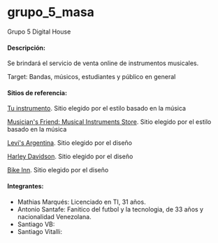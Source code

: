 # grupo_5_masa
Grupo 5 Digital House



#### Descripción: 
Se brindará el servicio de venta online de instrumentos musicales. 

Target: Bandas, músicos, estudiantes y público en general

#### Sitios de referencia: 

[Tu instrumento](https://tuinstrumento.com.ar/). Sitio elegido por el estilo basado en la música

[Musician's Friend: Musical Instruments Store](https://www.musiciansfriend.com/). Sitio elegido por el estilo basado en la música

[Levi's Argentina](https://www.levi.com.ar/). Sitio elegido por el diseño

[Harley Davidson](https://harley-davidson.com.ar/). Sitio elegido por el diseño

[Bike Inn](https://www.bikeinn.com/ciclismo/).  Sitio elegido por el diseño

#### Integrantes:

- Mathias Marqués: Licenciado en TI, 31 años.
- Antonio Santafe: Fanitico del futbol y la tecnologia, de 33 años y nacionalidad Venezolana.
- Santiago VB:
- Santiago Vitalli:

